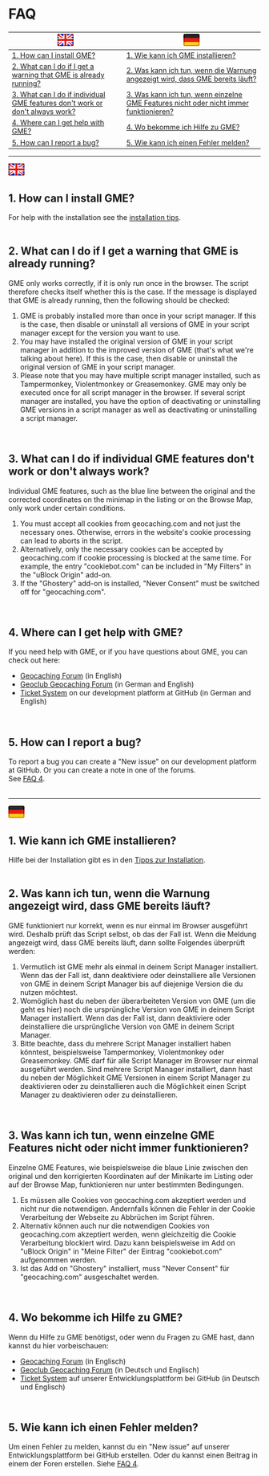 # FAQ

<a href="#en" title=""><img src="../images/flag_en.png"></a> | <a href="#de" title=""><img src="../images/flag_de.png"></a>
--- | --- 
<a href="#1-en">1. How can I install GME?</a> | <a href="#1-de">1. Wie kann ich GME installieren?</a>
<a href="#2-en">2. What can I do if I get a warning that GME is already running?</a> | <a href="#2-de">2. Was kann ich tun, wenn die Warnung angezeigt wird, dass GME bereits läuft?</a>
<a href="#3-en">3. What can I do if individual GME features don't work or don't always work?</a> | <a href="#3-de">3. Was kann ich tun, wenn einzelne GME Features nicht oder nicht immer funktionieren?</a>
<a href="#4-en">4. Where can I get help with GME?</a> | <a href="#4-de">4. Wo bekomme ich Hilfe zu GME?</a>
<a href="#5-en">5. How can I report a bug?</a> | <a href="#5-de">5. Wie kann ich einen Fehler melden?</a>

---
<a id="en" href="#en"><img src="../images/flag_en.png"></a>

<a id="1-en"></a>
## 1. How can I install GME?
For help with the installation see the [installation tips](../docu/installation_tips.md#en).<br>
<br>

<a id="2-en"></a>
## 2. What can I do if I get a warning that GME is already running?
GME only works correctly, if it is only run once in the browser. The script therefore checks itself whether this is the case. If the message is displayed that GME is already running, then the following should be checked:<br>
1. GME is probably installed more than once in your script manager. If this is the case, then disable or uninstall all versions of GME in your script manager except for the version you want to use.
2. You may have installed the original version of GME in your script manager in addition to the improved version of GME (that's what we're talking about here). If this is the case, then disable or uninstall the original version of GME in your script manager.
3. Please note that you may have multiple script manager installed, such as Tampermonkey, Violentmonkey or Greasemonkey. GME may only be executed once for all script manager in the browser. If several script manager are installed, you have the option of deactivating or uninstalling GME versions in a script manager as well as deactivating or uninstalling a script manager.
<br>

<a id="3-en"></a>
## 3. What can I do if individual GME features don't work or don't always work?
Individual GME features, such as the blue line between the original and the corrected coordinates on the minimap in the listing or on the Browse Map, only work under certain conditions.<br>
1. You must accept all cookies from geocaching.com and not just the necessary ones. Otherwise, errors in the website's cookie processing can lead to aborts in the script.
2. Alternatively, only the necessary cookies can be accepted by geocaching.com if cookie processing is blocked at the same time. For example, the entry "cookiebot.com" can be included in "My Filters" in the "uBlock Origin" add-on.
3. If the "Ghostery" add-on is installed, "Never Consent" must be switched off for "geocaching.com".
<br>

<a id="4-en"></a>
## 4. Where can I get help with GME?
If you need help with GME, or if you have questions about GME, you can check out here:<br>
- [Geocaching Forum](https://forums.geocaching.com/GC/index.php?/topic/291102-geocaching-map-enhancements/&do=findComment&comment=6057362) (in English)
- [Geoclub Geocaching Forum](https://www.geoclub.de/forum/t/geocaching-map-enhancements.82339/) (in German and English)
- [Ticket System](https://github.com/2Abendsegler/GME/issues) on our development platform at GitHub (in German and English)
<br>

<a id="5-en"></a>
## 5. How can I report a bug?
To report a bug you can create a "New issue" on our development platform at GitHub. Or you can create a note in one of the forums.<br>
See [FAQ 4](../docu/faq.md#4-en).<br>
<br>

---
<a id="de" href="#de"><img src="../images/flag_de.png"></a>

<a id="1-de"></a>
## 1. Wie kann ich GME installieren?
Hilfe bei der Installation gibt es in den [Tipps zur Installation](../docu/installation_tips.md#de).<br>
<br>

<a id="2-de"></a>
## 2. Was kann ich tun, wenn die Warnung angezeigt wird, dass GME bereits läuft?
GME funktioniert nur korrekt, wenn es nur einmal im Browser ausgeführt wird. Deshalb prüft das Script selbst, ob das der Fall ist. Wenn die Meldung angezeigt wird, dass GME bereits läuft, dann sollte Folgendes überprüft werden:<br>
1. Vermutlich ist GME mehr als einmal in deinem Script Manager installiert. Wenn das der Fall ist, dann deaktiviere oder deinstalliere alle Versionen von GME in deinem Script Manager bis auf diejenige Version die du nutzen möchtest. 
2. Womöglich hast du neben der überarbeiteten Version von GME (um die geht es hier) noch die ursprüngliche Version von GME in deinem Script Manager installiert. Wenn das der Fall ist, dann deaktiviere oder deinstalliere die ursprüngliche Version von GME in deinem Script Manager.
3. Bitte beachte, dass du mehrere Script Manager installiert haben könntest, beispielsweise Tampermonkey, Violentmonkey oder Greasemonkey. GME darf für alle Script Manager im Browser nur einmal ausgeführt werden. Sind mehrere Script Manager installiert, dann hast du neben der Möglichkeit GME Versionen in einem Script Manager zu deaktivieren oder zu deinstallieren auch die Möglichkeit einen Script Manager zu deaktivieren oder zu deinstallieren.
<br>

<a id="3-de"></a>
## 3. Was kann ich tun, wenn einzelne GME Features nicht oder nicht immer funktionieren?
Einzelne GME Features, wie beispielsweise die blaue Linie zwischen den original und den korrigierten Koordinaten auf der Minikarte im Listing oder auf der Browse Map, funktionieren nur unter bestimmten Bedingungen.<br>
1. Es müssen alle Cookies von geocaching.com akzeptiert werden und nicht nur die notwendigen. Andernfalls können die Fehler in der Cookie Verarbeitung der Webseite zu Abbrüchen im Script führen.
2. Alternativ können auch nur die notwendigen Cookies von geocaching.com akzeptiert werden, wenn gleichzeitig die Cookie Verarbeitung blockiert wird. Dazu kann beispielsweise im Add on "uBlock Origin" in "Meine Filter" der Eintrag "cookiebot.com" aufgenommen werden.
3. Ist das Add on "Ghostery" installiert, muss "Never Consent" für "geocaching.com" ausgeschaltet werden.
<br>

<a id="4-de"></a>
## 4. Wo bekomme ich Hilfe zu GME?
Wenn du Hilfe zu GME benötigst, oder wenn du Fragen zu GME hast, dann kannst du hier vorbeischauen:<br>
- [Geocaching Forum](https://forums.geocaching.com/GC/index.php?/topic/291102-geocaching-map-enhancements/&do=findComment&comment=6057362) (in Englisch)
- [Geoclub Geocaching Forum](https://www.geoclub.de/forum/t/geocaching-map-enhancements.82339/) (in Deutsch und Englisch)
- [Ticket System](https://github.com/2Abendsegler/GME/issues) auf unserer Entwicklungsplattform bei GitHub (in Deutsch und Englisch)
<br>

<a id="5-de"></a>
## 5. Wie kann ich einen Fehler melden?
Um einen Fehler zu melden, kannst du ein "New issue" auf unserer Entwicklungsplattform bei GitHub erstellen. Oder du kannst einen Beitrag in einem der Foren erstellen.
Siehe [FAQ 4](../docu/faq.md#4-de).<br>
<br>
